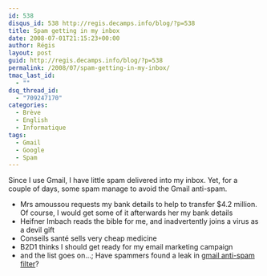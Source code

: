 ```yaml
---
id: 538
disqus_id: 538 http://regis.decamps.info/blog/?p=538
title: Spam getting in my inbox
date: 2008-07-01T21:15:23+00:00
author: Régis
layout: post
guid: http://regis.decamps.info/blog/?p=538
permalink: /2008/07/spam-getting-in-my-inbox/
tmac_last_id:
  - ""
dsq_thread_id:
  - "709247170"
categories:
  - Brève
  - English
  - Informatique
tags:
  - Gmail
  - Google
  - Spam
---
```

Since I use Gmail, I have little spam delivered into my inbox. Yet, for a couple of days, some spam manage to avoid the Gmail anti-spam.

  * Mrs amoussou requests my bank details to help to transfer $4.2 million. Of course, I would get some of it afterwards her my bank details
  * Heifner Imbach reads the bible for me, and inadvertently joins a virus as a devil gift
  * Conseils santé sells very cheap medicine
  * B2D1 thinks I should get ready for my email marketing campaign
  * and the list goes on…; Have spammers found a leak in [gmail anti-spam filter](http://www.google.com/mail/help/fightspam/spamexplained.html)?
